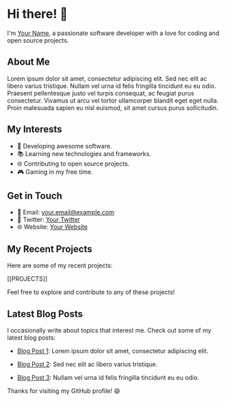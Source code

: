 # Hi there! 👋

I'm [Your Name](https://github.com/yourusername), a passionate software developer with a love for coding and open source projects.

## About Me

Lorem ipsum dolor sit amet, consectetur adipiscing elit. Sed nec elit ac libero varius tristique. Nullam vel urna id felis fringilla tincidunt eu eu odio. Praesent pellentesque justo vel turpis consequat, ac feugiat purus consectetur. Vivamus ut arcu vel tortor ullamcorper blandit eget eget nulla. Proin malesuada sapien eu nisl euismod, sit amet cursus purus sollicitudin.

## My Interests

- 🚀 Developing awesome software.
- 📚 Learning new technologies and frameworks.
- 🌐 Contributing to open source projects.
- 🎮 Gaming in my free time.

## Get in Touch

- 📧 Email: your.email@example.com
- 💬 Twitter: [Your Twitter](https://twitter.com/yourtwitter)
- 🌐 Website: [Your Website](https://www.yourwebsite.com)

## My Recent Projects

Here are some of my recent projects:

[[PROJECTS]]

Feel free to explore and contribute to any of these projects!

## Latest Blog Posts

I occasionally write about topics that interest me. Check out some of my latest blog posts:

- [Blog Post 1](https://www.yourwebsite.com/blog/post1): Lorem ipsum dolor sit amet, consectetur adipiscing elit.

- [Blog Post 2](https://www.yourwebsite.com/blog/post2): Sed nec elit ac libero varius tristique.

- [Blog Post 3](https://www.yourwebsite.com/blog/post3): Nullam vel urna id felis fringilla tincidunt eu eu odio.

Thanks for visiting my GitHub profile! 😄
